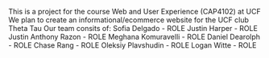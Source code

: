 This is a project for the course Web and User Experience (CAP4102) at UCF
We plan to create an informational/ecommerce website for the UCF club Theta Tau
Our team consits of: 
Sofia Delgado - ROLE
Justin Harper - ROLE
Justin Anthony Razon - ROLE
Meghana Komuravelli - ROLE
Daniel Dearolph - ROLE
Chase Rang - ROLE
Oleksiy Plavshudin - ROLE
Logan Witte - ROLE